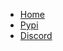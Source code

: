 - [Home](/)
- [Pypi](https://pypi.org/project/quickmongo.py/)
- [Discord](https://discord.gg/FrduEZd)